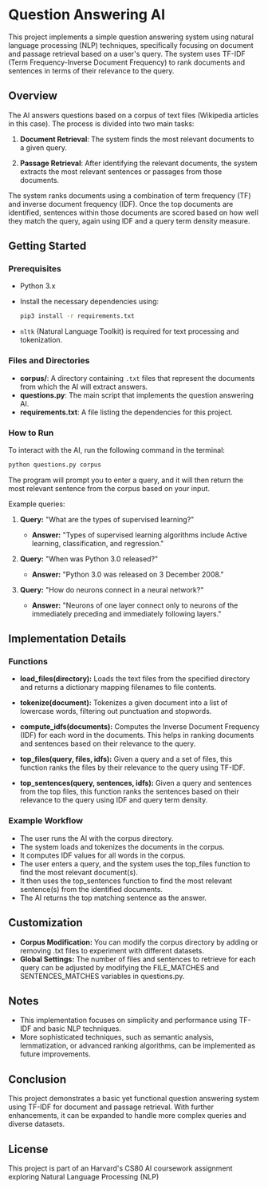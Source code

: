 # Question Answering AI
This project implements a simple question answering system using natural language processing (NLP) techniques, specifically focusing on document and passage retrieval based on a user's query. The system uses TF-IDF (Term Frequency-Inverse Document Frequency) to rank documents and sentences in terms of their relevance to the query.

## Overview
The AI answers questions based on a corpus of text files (Wikipedia articles in this case). The process is divided into two main tasks:

1. **Document Retrieval**: The system finds the most relevant documents to a given query.

2. **Passage Retrieval**: After identifying the relevant documents, the system extracts the most relevant sentences or passages from those documents.

The system ranks documents using a combination of term frequency (TF) and inverse document frequency (IDF). Once the top documents are identified, sentences within those documents are scored based on how well they match the query, again using IDF and a query term density measure.

## Getting Started
### Prerequisites
- Python 3.x
- Install the necessary dependencies using:

    ```bash
    pip3 install -r requirements.txt
    ```

- `nltk` (Natural Language Toolkit) is required for text processing and tokenization.

### Files and Directories
- **corpus/**: A directory containing `.txt` files that represent the documents from which the AI will extract answers.
- **questions.py**: The main script that implements the question answering AI.
- **requirements.txt**: A file listing the dependencies for this project.


### How to Run
To interact with the AI, run the following command in the terminal:

```bash
python questions.py corpus
```
The program will prompt you to enter a query, and it will then return the most relevant sentence from the corpus based on your input.

Example queries:

1. **Query:** "What are the types of supervised learning?"

    - **Answer:** "Types of supervised learning algorithms include Active learning, classification, and regression."

2. **Query:**  "When was Python 3.0 released?"

    - **Answer:** "Python 3.0 was released on 3 December 2008."

3. **Query:** "How do neurons connect in a neural network?"

    - **Answer:** "Neurons of one layer connect only to neurons of the immediately preceding and immediately following layers."

## Implementation Details
### Functions
- **load_files(directory):** Loads the text files from the specified directory and returns a dictionary mapping filenames to file contents.

- **tokenize(document):** Tokenizes a given document into a list of lowercase words, filtering out punctuation and stopwords.

- **compute_idfs(documents):** Computes the Inverse Document Frequency (IDF) for each word in the documents. This helps in ranking documents and sentences based on their relevance to the query.

- **top_files(query, files, idfs):** Given a query and a set of files, this function ranks the files by their relevance to the query using TF-IDF.

- **top_sentences(query, sentences, idfs):** Given a query and sentences from the top files, this function ranks the sentences based on their relevance to the query using IDF and query term density.

### Example Workflow
- The user runs the AI with the corpus directory.
- The system loads and tokenizes the documents in the corpus.
- It computes IDF values for all words in the corpus.
- The user enters a query, and the system uses the top_files function to find the most relevant document(s).
- It then uses the top_sentences function to find the most relevant sentence(s) from the identified documents.
- The AI returns the top matching sentence as the answer.

## Customization
- **Corpus Modification:** You can modify the corpus directory by adding or removing .txt files to experiment with different datasets.
- **Global Settings:** The number of files and sentences to retrieve for each query can be adjusted by modifying the FILE_MATCHES and SENTENCES_MATCHES variables in questions.py.

## Notes
- This implementation focuses on simplicity and performance using TF-IDF and basic NLP techniques.
- More sophisticated techniques, such as semantic analysis, lemmatization, or advanced ranking algorithms, can be implemented as future improvements.

## Conclusion
This project demonstrates a basic yet functional question answering system using TF-IDF for document and passage retrieval. With further enhancements, it can be expanded to handle more complex queries and diverse datasets.

## License
This project is part of an Harvard's CS80 AI coursework assignment exploring Natural Language Processing (NLP)

